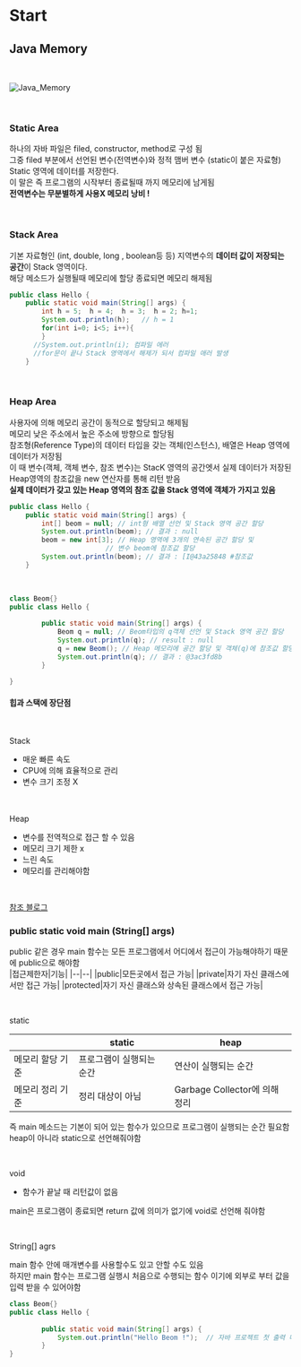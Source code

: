 # Start

## Java Memory 

<br>

![Java_Memory](https://user-images.githubusercontent.com/86589565/131459476-482e4fc6-68c2-4c35-ad2c-9c4744b3c3f9.png)

<br>

### Static Area

하나의 자바 파일은 filed, constructor, method로 구성 됨<br>
그중 filed 부분에서 선언된 변수(전역변수)와 정적 맴버 변수 (static이 붙은 자료형) Static 영역에 데이터를 저장한다.<br>이 말은 즉 프로그램의 시작부터 종료될때 까지 메모리에 남게됨<br>
<b>전역변수는 무분별하게 사용X 메모리 낭비 !</b>

<br>

### Stack Area

기본 자료형인 (int, double, long , boolean등 등) 지역변수의 <b>데이터 값이 저장되는 공간</b>이 Stack 영역이다.<br> 해당 메소드가 실행될때 메모리에 할당 종료되면 메모리 해제됨

```java
public class Hello {
	public static void main(String[] args) {
		int h = 5;	h = 4;	h = 3;	h = 2; h=1;
		System.out.println(h);   // h = 1
		for(int i=0; i<5; i++){
		}
      //System.out.println(i); 컴파일 에러
      //for문이 끝나 Stack 영역에서 해제가 되서 컴파일 애러 발생
	}
```

<br>

### Heap Area

사용자에 의해 메모리 공간이 동적으로 할당되고 해제됨<br>
메모리 낮은 주소에서 높은 주소에 방향으로 할당됨<br>
참조형(Reference Type)의 데이터 타입을 갖는 객체(인스턴스), 배열은 Heap 영역에 데이터가 저장됨<br>
이 때 변수(객체, 객체 변수, 참조 변수)는 StacK 영역의 공간엣서 실제 데이터가 저장된 Heap영역의 참조값을 new 연산자를 통해 리턴 받음<br> <b>실제 데이터가 갖고 있는 Heap 영역의 참조 값을 Stack 영역에 객체가 가지고 있음</b>

```java
public class Hello {
	public static void main(String[] args) {
		int[] beom = null; // int형 배열 선언 및 Stack 영역 공간 할당
		System.out.println(beom); // 결과 : null
		beom = new int[3]; // Heap 영역에 3개의 연속된 공간 할당 및 
		                // 변수 beom에 참조값 할당
		System.out.println(beom); // 결과 : [I@43a25848 #참조값
	}

```

<br>

```java
class Beom{}
public class Hello {
	
		public static void main(String[] args) {
			Beom q = null; // Beom타입의 q객체 선언 및 Stack 영역 공간 할당
			System.out.println(q); // result : null
			q = new Beom(); // Heap 메모리에 공간 할당 및 객체(q)에 참조값 할당
			System.out.println(q); // 결과 : @3ac3fd8b
		}

}
```

#### 힙과 스택에 장단점

<br> 

Stack
- 매운 빠른 속도
- CPU에 의해 효율적으로 관리
- 변수 크기 조정 X
  
<br><br>
Heap
- 변수를 전역적으로 접근 할 수 있음
- 메모리 크기 제한 x
- 느린 속도
- 메모리를 관리해야함


<br>

[참조 블로그 ](https://m.blog.naver.com/heartflow89/220954420688)


### public static void main (String[] args)

public 같은 경우 main 함수는 모든 프로그램에서 어디에서 접근이 가능해야하기 때문에
public으로 해야함
<br>
|접근제한자|기능|
|--|--|
|public|모든곳에서 접근 가능|
|private|자기 자신 클래스에서만 접근 가능|
|protected|자기 자신 클래스와 상속된 클래스에서 접근 가능|

<br>

static

||static|heap|
|--|--|--|
|메모리 할당 기준|프로그램이 실행되는 순간|연산이 실행되는 순간|
|메모리 정리 기준|정리 대상이 아님|Garbage Collector에 의해 정리|

즉 main 메소드는 기본이 되어 있는 함수가 있으므로 프로그램이 실행되는 순간 필요함<br>heap이 아니라 static으로 선언해줘야함

<br>

void
- 함수가 끝날 때 리턴값이 없음
  
main은 프로그램이 종료되면 return 값에 의미가 없기에 void로 선언해 줘야함

<br>

String[] agrs<br>

main 함수 안에 매개변수를 사용할수도 있고 안할 수도 있음<br>
하지만 main 함수는 프로그램 실행시 처음으로 수행되는 함수 이기에 외부로 부터 값을 입력  받을 수 있어야함

```java
class Beom{}
public class Hello {
	
		public static void main(String[] args) {
			System.out.println("Hello Beom !");  // 자바 프로젝트 첫 출력 메세지
		}
}
```
